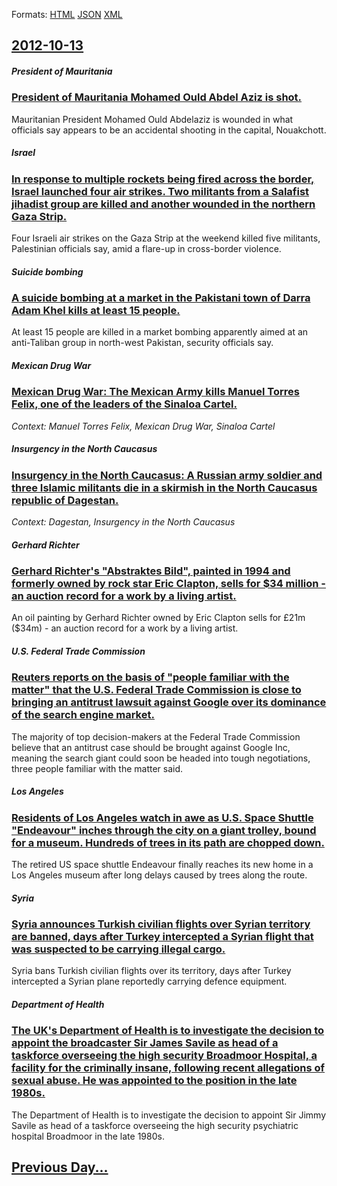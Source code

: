 
Formats: [HTML](2012/10/13/index.html)  [JSON](2012/10/13/index.json)  [XML](2012/10/13/index.xml)  

## [2012-10-13](/news/2012/10/13/index.md)

##### President of Mauritania
### [President of Mauritania Mohamed Ould Abdel Aziz is shot. ](/news/2012/10/13/president-of-mauritania-mohamed-ould-abdel-aziz-is-shot.md)
Mauritanian President Mohamed Ould Abdelaziz is wounded in what officials say appears to be an accidental shooting in the capital, Nouakchott.

##### Israel
### [In response to multiple rockets being fired across the border, Israel launched four air strikes. Two militants from a Salafist jihadist group are killed and another wounded in the northern Gaza Strip. ](/news/2012/10/13/in-response-to-multiple-rockets-being-fired-across-the-border-israel-launched-four-air-strikes-two-militants-from-a-salafist-jihadist-grou.md)
Four Israeli air strikes on the Gaza Strip at the weekend killed five militants, Palestinian officials say, amid a flare-up in cross-border violence.

##### Suicide bombing
### [A suicide bombing at a market in the Pakistani town of Darra Adam Khel kills at least 15 people. ](/news/2012/10/13/a-suicide-bombing-at-a-market-in-the-pakistani-town-of-darra-adam-khel-kills-at-least-15-people.md)
At least 15 people are killed in a market bombing apparently aimed at an anti-Taliban group in north-west Pakistan, security officials say.

##### Mexican Drug War
### [Mexican Drug War: The Mexican Army kills Manuel Torres Felix, one of the leaders of the Sinaloa Cartel. ](/news/2012/10/13/mexican-drug-war-the-mexican-army-kills-manuel-torres-fa-c-lix-one-of-the-leaders-of-the-sinaloa-cartel.md)
_Context: Manuel Torres Felix, Mexican Drug War, Sinaloa Cartel_

##### Insurgency in the North Caucasus
### [Insurgency in the North Caucasus: A Russian army soldier and three Islamic militants die in a skirmish in the North Caucasus republic of Dagestan. ](/news/2012/10/13/insurgency-in-the-north-caucasus-a-russian-army-soldier-and-three-islamic-militants-die-in-a-skirmish-in-the-north-caucasus-republic-of-dag.md)
_Context: Dagestan, Insurgency in the North Caucasus_

##### Gerhard Richter
### [Gerhard Richter's "Abstraktes Bild", painted in 1994 and formerly owned by rock star Eric Clapton, sells for $34 million - an auction record for a work by a living artist. ](/news/2012/10/13/gerhard-richter-s-abstraktes-bild-painted-in-1994-and-formerly-owned-by-rock-star-eric-clapton-sells-for-34-million-an-auction-record.md)
An oil painting by Gerhard Richter owned by Eric Clapton sells for £21m ($34m) - an auction record for a work by a living artist.

##### U.S. Federal Trade Commission
### [Reuters reports on the basis of "people familiar with the matter" that the U.S. Federal Trade Commission is close to bringing an antitrust lawsuit against Google over its dominance of the search engine market. ](/news/2012/10/13/reuters-reports-on-the-basis-of-people-familiar-with-the-matter-that-the-u-s-federal-trade-commission-is-close-to-bringing-an-antitrust-l.md)
The majority of top decision-makers at the Federal Trade Commission believe that an antitrust case should be brought against Google Inc, meaning the search giant could soon be headed into tough negotiations, three people familiar with the matter said.

##### Los Angeles
### [Residents of Los Angeles watch in awe as U.S. Space Shuttle "Endeavour" inches through the city on a giant trolley, bound for a museum. Hundreds of trees in its path are chopped down. ](/news/2012/10/13/residents-of-los-angeles-watch-in-awe-as-u-s-space-shuttle-endeavour-inches-through-the-city-on-a-giant-trolley-bound-for-a-museum-hund.md)
The retired US space shuttle Endeavour finally reaches its new home in a Los Angeles museum after long delays caused by trees along the route.

##### Syria
### [Syria announces Turkish civilian flights over Syrian territory are banned, days after Turkey intercepted a Syrian flight that was suspected to be carrying illegal cargo. ](/news/2012/10/13/syria-announces-turkish-civilian-flights-over-syrian-territory-are-banned-days-after-turkey-intercepted-a-syrian-flight-that-was-suspected.md)
Syria bans Turkish civilian flights over its territory, days after Turkey intercepted a Syrian plane reportedly carrying defence equipment.

##### Department of Health
### [The UK's Department of Health is to investigate the decision to appoint the broadcaster Sir James Savile as head of a taskforce overseeing the high security Broadmoor Hospital, a facility for the criminally insane, following recent allegations of sexual abuse. He was appointed to the position in the late 1980s. ](/news/2012/10/13/the-uk-s-department-of-health-is-to-investigate-the-decision-to-appoint-the-broadcaster-sir-james-savile-as-head-of-a-taskforce-overseeing-t.md)
The Department of Health is to investigate the decision to appoint Sir Jimmy Savile as head of a taskforce overseeing the high security psychiatric hospital Broadmoor in the late 1980s.

## [Previous Day...](/news/2012/10/12/index.md)

